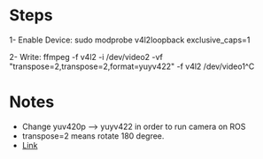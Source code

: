 # Steps

1- Enable Device: sudo modprobe v4l2loopback exclusive_caps=1

2- Write: ffmpeg -f v4l2 -i /dev/video2 -vf "transpose=2,transpose=2,format=yuyv422" -f v4l2 /dev/video1^C

# Notes

- Change yuv420p --> yuyv422 in order to run camera on ROS
- transpose=2 means rotate 180 degree.
- [Link](https://unix.stackexchange.com/questions/408187/rotate-webcam-as-well-as-screen-portrait-mode)

